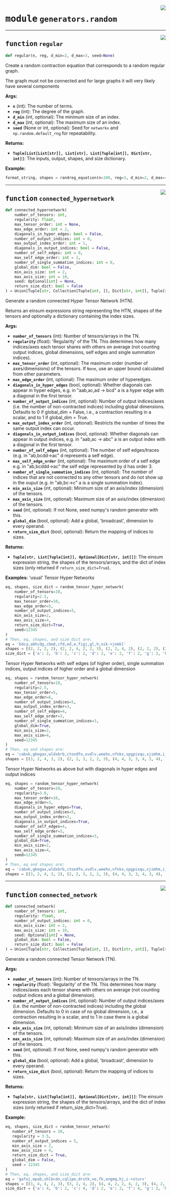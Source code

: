 <!-- markdownlint-disable -->

<a href="https://github.com/ti2-group/einsum_benchmark/blob/main/src/einsum_benchmark/generators/random/__init__.py#L0"><img align="right" style="float:right;" src="https://img.shields.io/badge/-source-cccccc?style=flat-square" /></a>

# <kbd>module</kbd> `generators.random`




---

<a href="https://github.com/ti2-group/einsum_benchmark/blob/main/src/einsum_benchmark/generators/random/randreg.py#L8"><img align="right" style="float:right;" src="https://img.shields.io/badge/-source-cccccc?style=flat-square" /></a>

## <kbd>function</kbd> `regular`

```python
def regular(n, reg, d_min=2, d_max=3, seed=None)
```

Create a random contraction equation that corresponds to a random regular graph. 

The graph must not be connected and for large graphs it will very likely have several components 



**Args:**
 
 - <b>`n`</b> (int):  The number of terms. 
 - <b>`reg`</b> (int):  The degree of the graph. 
 - <b>`d_min`</b> (int, optional):  The minimum size of an index. 
 - <b>`d_max`</b> (int, optional):  The maximum size of an index. 
 - <b>`seed`</b> (None or int, optional):  Seed for `networkx` and `np.random.default_rng` for repeatability. 



**Returns:**
 
 - <b>`Tuple[List[List[str]], List[str], List[Tuple[int]], Dict[str, int]]`</b>:  The inputs, output, shapes, and size dictionary. 



**Example:**
 ```python
 format_string, shapes = randreg_equation(n=100, reg=3, d_min=2, d_max=4, seed=None)
```



---

<a href="https://github.com/ti2-group/einsum_benchmark/blob/main/src/einsum_benchmark/generators/random/connected_hypernetwork.py#L10"><img align="right" style="float:right;" src="https://img.shields.io/badge/-source-cccccc?style=flat-square" /></a>

## <kbd>function</kbd> `connected_hypernetwork`

```python
def connected_hypernetwork(
    number_of_tensors: int,
    regularity: float,
    max_tensor_order: int = None,
    max_edge_order: int = 2,
    diagonals_in_hyper_edges: bool = False,
    number_of_output_indices: int = 0,
    max_output_index_order: int = 1,
    diagonals_in_output_indices: bool = False,
    number_of_self_edges: int = 0,
    max_self_edge_order: int = 2,
    number_of_single_summation_indices: int = 0,
    global_dim: bool = False,
    min_axis_size: int = 2,
    max_axis_size: int = 10,
    seed: Optional[int] = None,
    return_size_dict: bool = False
) → Union[Tuple[str, Collection[Tuple[int, ]], Dict[str, int]], Tuple[str, Collection[Tuple[int, ]]]]
```

Generate a random connected Hyper Tensor Network (HTN). 

Returns an einsum expressions string representing the HTN, shapes of the tensors and optionally a dictionary containing the index sizes. 



**Args:**
 
 - <b>`number_of_tensors`</b> (int):  Number of tensors/arrays in the TN. 
 - <b>`regularity`</b> (float):  'Regularity' of the TN. This determines how  many indices/axes each tensor shares with others on average (not counting output indices, global dimensions, self edges and single summation indices). 
 - <b>`max_tensor_order`</b> (int, optional):  The maximum order (number of axes/dimensions) of the tensors. If ``None``, use an upper bound calculated from other parameters. 
 - <b>`max_edge_order`</b> (int, optional):  The maximum order of hyperedges. 
 - <b>`diagonals_in_hyper_edges`</b> (bool, optional):  Whether diagonals can appear in hyper edges, e.g. in "aab,ac,ad -> bcd" a is a hyper edge with a diagonal in the first tensor. 
 - <b>`number_of_output_indices`</b> (int, optional):  Number of output indices/axes (i.e. the number of non-contracted indices) including global dimensions. Defaults to 0 if global_dim = False, i.e., a contraction resulting in a scalar, and to 1 if global_dim = True. 
 - <b>`max_output_index_order`</b> (int, optional):  Restricts the number of times the same output index can occur. 
 - <b>`diagonals_in_output_indices`</b> (bool, optional):  Whether diagonals can appear in output indices, e.g. in "aab,ac -> abc" a is an output index with a diagonal in the first tensor. 
 - <b>`number_of_self_edges`</b> (int, optional):  The number of self edges/traces (e.g. in "ab,bcdd->ac" d represents a self edge). 
 - <b>`max_self_edge_order`</b> (int, optional):  The maximum order of a self edge e.g. in "ab,bcddd->ac" the self edge represented by d has order 3. 
 - <b>`number_of_single_summation_indices`</b> (int, optional):  The number of indices that are not connected to any other tensors and do not show up in the ouput (e.g. in "ab,bc->c" a is a single summation index). 
 - <b>`min_axis_size`</b> (int, optional):  Minimum size of an axis/index (dimension) of the tensors. 
 - <b>`max_axis_size`</b> (int, optional):  Maximum size of an axis/index (dimension) of the tensors. 
 - <b>`seed`</b> (int, optional):  If not None, seed numpy's random generator with this. 
 - <b>`global_dim`</b> (bool, optional):  Add a global, 'broadcast', dimension to every operand. 
 - <b>`return_size_dict`</b> (bool, optional):  Return the mapping of indices to sizes. 



**Returns:**
 
 - <b>`Tuple[str, List[Tuple[int]], Optional[Dict[str, int]]]`</b>:  The einsum expression string, the shapes of the tensors/arrays, and the dict of index sizes (only returned if ``return_size_dict=True``). 



**Examples:**
 'usual' Tensor Hyper Networks 

```python
eq, shapes, size_dict = random_tensor_hyper_network(
    number_of_tensors=10,
    regularity=2.5,
    max_tensor_order=10,
    max_edge_order=5,
    number_of_output_indices=5,
    min_axis_size=2,
    max_axis_size=4,
    return_size_dict=True,
    seed=12345
)
# Then, eq, shapes, and size_dict are:
eq = 'bdca,abhcdg,cbmd,cfd,ed,e,figj,gl,h,nik->jnmkl'
shapes = [(2, 2, 2, 2), (2, 2, 4, 2, 2, 3), (2, 2, 4, 2), (2, 2, 2), (2, 2), (2,), (2, 4, 3, 3), (3, 2), (4,), (3, 4, 3)]
size_dict = {'a': 2, 'b': 2, 'c': 2, 'd': 2, 'e': 2, 'f': 2, 'g': 3, 'h': 4, 'i': 4, 'j': 3, 'k': 3, 'l': 2, 'm': 4, 'n': 3}
``` 

Tensor Hyper Networks with self edges (of higher order), single summation indices, output indices of higher order and a global dimension 

```python
eq, shapes = random_tensor_hyper_network(
    number_of_tensors=10,
    regularity=2.5,
    max_tensor_order=5,
    max_edge_order=6,
    number_of_output_indices=5,
    max_output_index_order=3,
    number_of_self_edges=4,
    max_self_edge_order=3,
    number_of_single_summation_indices=3,
    global_dim=True,
    min_axis_size=2,
    max_axis_size=4,
    seed=12345
)
# Then, eq and shapes are:
eq = 'cabxk,gkegax,wldxbrb,ctoxdfo,xvdlv,weehx,nfnkx,spgpixqu,xjimhm,ijx->uvwtx'
shapes = [(3, 2, 4, 3, 2), (2, 2, 3, 2, 2, 3), (4, 4, 3, 3, 4, 3, 4), (3, 4, 3, 3, 3, 3, 3), (3, 3, 3, 4, 3), (4, 3, 3, 2, 3), (4, 3, 4, 2, 3), (3, 3, 2, 3, 2, 3, 2, 2), (3, 4, 2, 2, 2, 2), (2, 4, 3)]
``` 

Tensor Hyper Networks as above but with diagonals in hyper edges and output indices 

```python
eq, shapes = random_tensor_hyper_network(
    number_of_tensors=10,
    regularity=3.0,
    max_tensor_order=10,
    max_edge_order=3,
    diagonals_in_hyper_edges=True,
    number_of_output_indices=5,
    max_output_index_order=3,
    diagonals_in_output_indices=True,
    number_of_self_edges=4,
    max_self_edge_order=3,
    number_of_single_summation_indices=3,
    global_dim=True,
    min_axis_size=2,
    max_axis_size=4,
    seed=12345
)
# Then, eq and shapes are:
eq = 'cabxk,gkegax,wldxbrb,ctoxdfo,xvdlv,weehx,nfnkx,spgpixqu,xjimhm,ijx->uvwtx'
shapes = [(3, 2, 4, 3, 2), (2, 2, 3, 2, 2, 3), (4, 4, 3, 3, 4, 3, 4), (3, 4, 3, 3, 3, 3, 3), (3, 3, 3, 4, 3), (4, 3, 3, 2, 3), (4, 3, 4, 2, 3), (3, 3, 2, 3, 2, 3, 2, 2), (3, 4, 2, 2, 2, 2), (2, 4, 3)]
``` 


---

<a href="https://github.com/ti2-group/einsum_benchmark/blob/main/src/einsum_benchmark/generators/random/connected_network.py#L11"><img align="right" style="float:right;" src="https://img.shields.io/badge/-source-cccccc?style=flat-square" /></a>

## <kbd>function</kbd> `connected_network`

```python
def connected_network(
    number_of_tensors: int,
    regularity: float,
    number_of_output_indices: int = 0,
    min_axis_size: int = 2,
    max_axis_size: int = 10,
    seed: Optional[int] = None,
    global_dim: bool = False,
    return_size_dict: bool = False
) → Union[Tuple[str, Collection[Tuple[int, ]], Dict[str, int]], Tuple[str, Collection[Tuple[int, ]]]]
```

Generate a random connected Tensor Network (TN). 



**Args:**
 
 - <b>`number_of_tensors`</b> (int):  Number of tensors/arrays in the TN. 
 - <b>`regularity`</b> (float):  'Regularity' of the TN. This determines how  many indices/axes each tensor shares with others on average (not counting output indices and a global dimension). 
 - <b>`number_of_output_indices`</b> (int, optional):  Number of output indices/axes (i.e. the number of non-contracted indices) including the global dimension.  Defaults to 0 in case of no global dimension, i.e., a contraction resulting in a scalar, and to 1 in case there is a global dimension. 
 - <b>`min_axis_size`</b> (int, optional):  Minimum size of an axis/index (dimension) of the tensors. 
 - <b>`max_axis_size`</b> (int, optional):  Maximum size of an axis/index (dimension) of the tensors. 
 - <b>`seed`</b> (int, optional):  If not None, seed numpy's random generator with this. 
 - <b>`global_dim`</b> (bool, optional):  Add a global, 'broadcast', dimension to every operand. 
 - <b>`return_size_dict`</b> (bool, optional):  Return the mapping of indices to sizes. 



**Returns:**
 
 - <b>`Tuple[str, List[Tuple[int]], Optional[Dict[str, int]]]`</b>:  The einsum expression string, the shapes of the tensors/arrays, and the dict of index sizes (only returned if return_size_dict=True). 



**Example:**
 ```python
eq, shapes, size_dict = random_tensor_network(
    number_of_tensors = 10,
    regularity = 3.5,
    number_of_output_indices = 5,
    min_axis_size = 2,
    max_axis_size = 4,
    return_size_dict = True,
    global_dim = False,
    seed = 12345
)
# Then, eq, shapes, and size_dict are:
eq = 'gafoj,mpab,uhlbcdn,cqlipe,drstk,ve,fk,ongmq,hj,i->sturv'
shapes = [(3, 4, 4, 2, 3), (3, 2, 4, 2), (4, 4, 2, 2, 4, 2, 3), (4, 2, 2, 4, 2, 2), (2, 4, 3, 4, 4), (2, 2), (4, 4), (2, 3, 3, 3, 2), (4, 3), (4,)]
size_dict = {'a': 4, 'b': 2, 'c': 4, 'd': 2, 'e': 2, 'f': 4, 'g': 3, 'h': 4, 'i': 4, 'j': 3, 'k': 4, 'l': 2, 'm': 3, 'n': 3, 'o': 2, 'p': 2, 'q': 2, 'r': 4, 's': 3, 't': 4, 'u': 4, 'v': 2}
``` 


